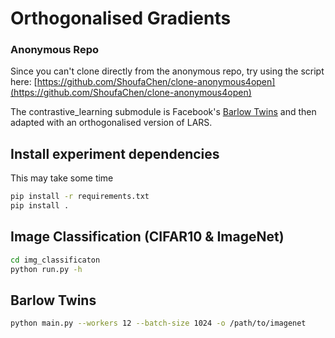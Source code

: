 # Orthogonalised Gradients

### Anonymous Repo
Since you can't clone directly from the anonymous repo, try using the script here:
[https://github.com/ShoufaChen/clone-anonymous4open](https://github.com/ShoufaChen/clone-anonymous4open)

The contrastive_learning submodule is Facebook's [Barlow Twins](https://github.com/facebookresearch/barlowtwins) and then adapted with an orthogonalised version of LARS.

## Install experiment dependencies

This may take some time
```bash
pip install -r requirements.txt
pip install .
```

## Image Classification (CIFAR10 & ImageNet)

```bash
cd img_classificaton
python run.py -h
```

## Barlow Twins

```bash
python main.py --workers 12 --batch-size 1024 -o /path/to/imagenet
```
